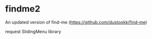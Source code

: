 findme2
=======

An updated version of find-me (https://github.com/dustookk/find-me)


request SlidingMenu library
